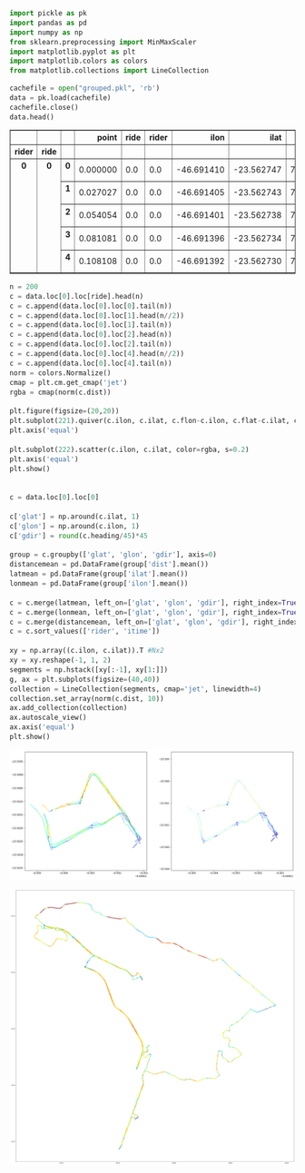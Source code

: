 

```python
import pickle as pk
import pandas as pd
import numpy as np
from sklearn.preprocessing import MinMaxScaler
import matplotlib.pyplot as plt
import matplotlib.colors as colors
from matplotlib.collections import LineCollection

```


```python
cachefile = open("grouped.pkl", 'rb')
data = pk.load(cachefile)
cachefile.close()
data.head()
```




<div>
<style>
    .dataframe thead tr:only-child th {
        text-align: right;
    }

    .dataframe thead th {
        text-align: left;
    }

    .dataframe tbody tr th {
        vertical-align: top;
    }
</style>
<table border="1" class="dataframe">
  <thead>
    <tr style="text-align: right;">
      <th></th>
      <th></th>
      <th></th>
      <th>point</th>
      <th>ride</th>
      <th>rider</th>
      <th>ilon</th>
      <th>ilat</th>
      <th>ielev</th>
      <th>itime</th>
      <th>flon</th>
      <th>flat</th>
      <th>felev</th>
      <th>ftime</th>
      <th>dist</th>
      <th>heading</th>
      <th>ddist</th>
      <th>delev</th>
      <th>climb</th>
    </tr>
    <tr>
      <th>rider</th>
      <th>ride</th>
      <th></th>
      <th></th>
      <th></th>
      <th></th>
      <th></th>
      <th></th>
      <th></th>
      <th></th>
      <th></th>
      <th></th>
      <th></th>
      <th></th>
      <th></th>
      <th></th>
      <th></th>
      <th></th>
      <th></th>
    </tr>
  </thead>
  <tbody>
    <tr>
      <th rowspan="5" valign="top">0</th>
      <th rowspan="5" valign="top">0</th>
      <th>0</th>
      <td>0.000000</td>
      <td>0.0</td>
      <td>0.0</td>
      <td>-46.691410</td>
      <td>-23.562747</td>
      <td>747.000000</td>
      <td>1.496510e+09</td>
      <td>-46.691405</td>
      <td>-23.562743</td>
      <td>747.054054</td>
      <td>1.496510e+09</td>
      <td>0.665167</td>
      <td>46.926654</td>
      <td>6.651668e-01</td>
      <td>0.054054</td>
      <td>0.081264</td>
    </tr>
    <tr>
      <th>1</th>
      <td>0.027027</td>
      <td>0.0</td>
      <td>0.0</td>
      <td>-46.691405</td>
      <td>-23.562743</td>
      <td>747.054054</td>
      <td>1.496510e+09</td>
      <td>-46.691401</td>
      <td>-23.562738</td>
      <td>747.108108</td>
      <td>1.496510e+09</td>
      <td>0.665167</td>
      <td>46.926654</td>
      <td>1.014265e-08</td>
      <td>0.054054</td>
      <td>0.081264</td>
    </tr>
    <tr>
      <th>2</th>
      <td>0.054054</td>
      <td>0.0</td>
      <td>0.0</td>
      <td>-46.691401</td>
      <td>-23.562738</td>
      <td>747.108108</td>
      <td>1.496510e+09</td>
      <td>-46.691396</td>
      <td>-23.562734</td>
      <td>747.162162</td>
      <td>1.496510e+09</td>
      <td>0.665167</td>
      <td>46.926654</td>
      <td>1.105071e-08</td>
      <td>0.054054</td>
      <td>0.081264</td>
    </tr>
    <tr>
      <th>3</th>
      <td>0.081081</td>
      <td>0.0</td>
      <td>0.0</td>
      <td>-46.691396</td>
      <td>-23.562734</td>
      <td>747.162162</td>
      <td>1.496510e+09</td>
      <td>-46.691392</td>
      <td>-23.562730</td>
      <td>747.216216</td>
      <td>1.496510e+09</td>
      <td>0.665167</td>
      <td>46.926654</td>
      <td>1.034407e-08</td>
      <td>0.054054</td>
      <td>0.081264</td>
    </tr>
    <tr>
      <th>4</th>
      <td>0.108108</td>
      <td>0.0</td>
      <td>0.0</td>
      <td>-46.691392</td>
      <td>-23.562730</td>
      <td>747.216216</td>
      <td>1.496510e+09</td>
      <td>-46.691387</td>
      <td>-23.562726</td>
      <td>747.270270</td>
      <td>1.496510e+09</td>
      <td>0.665167</td>
      <td>46.926655</td>
      <td>1.084928e-08</td>
      <td>0.054054</td>
      <td>0.081264</td>
    </tr>
  </tbody>
</table>
</div>




```python
n = 200
c = data.loc[0].loc[ride].head(n)
c = c.append(data.loc[0].loc[0].tail(n))
c = c.append(data.loc[0].loc[1].head(n//2))
c = c.append(data.loc[0].loc[1].tail(n))
c = c.append(data.loc[0].loc[2].head(n))
c = c.append(data.loc[0].loc[2].tail(n))
c = c.append(data.loc[0].loc[4].head(n//2))
c = c.append(data.loc[0].loc[4].tail(n))
norm = colors.Normalize()
cmap = plt.cm.get_cmap('jet')
rgba = cmap(norm(c.dist))

plt.figure(figsize=(20,20))
plt.subplot(221).quiver(c.ilon, c.ilat, c.flon-c.ilon, c.flat-c.ilat, color=rgba, units='xy', angles='xy', scale=1, pivot='tail')
plt.axis('equal')

plt.subplot(222).scatter(c.ilon, c.ilat, color=rgba, s=0.2)
plt.axis('equal')
plt.show()


c = data.loc[0].loc[0]

c['glat'] = np.around(c.ilat, 1)
c['glon'] = np.around(c.ilon, 1)
c['gdir'] = round(c.heading/45)*45

group = c.groupby(['glat', 'glon', 'gdir'], axis=0)
distancemean = pd.DataFrame(group['dist'].mean())
latmean = pd.DataFrame(group['ilat'].mean())
lonmean = pd.DataFrame(group['ilon'].mean())

c = c.merge(latmean, left_on=['glat', 'glon', 'gdir'], right_index=True, suffixes=('', 'mean'))
c = c.merge(lonmean, left_on=['glat', 'glon', 'gdir'], right_index=True, suffixes=('', 'mean'))
c = c.merge(distancemean, left_on=['glat', 'glon', 'gdir'], right_index=True, suffixes=('', 'mean'))
c = c.sort_values(['rider', 'itime'])

xy = np.array((c.ilon, c.ilat)).T #Nx2
xy = xy.reshape(-1, 1, 2)
segments = np.hstack([xy[:-1], xy[1:]])
g, ax = plt.subplots(figsize=(40,40))
collection = LineCollection(segments, cmap='jet', linewidth=4)
collection.set_array(norm(c.dist, 10))
ax.add_collection(collection)
ax.autoscale_view()
ax.axis('equal')
plt.show()


```


![png](output_2_0.png)



![png](output_2_1.png)



```python

```


```python

```
